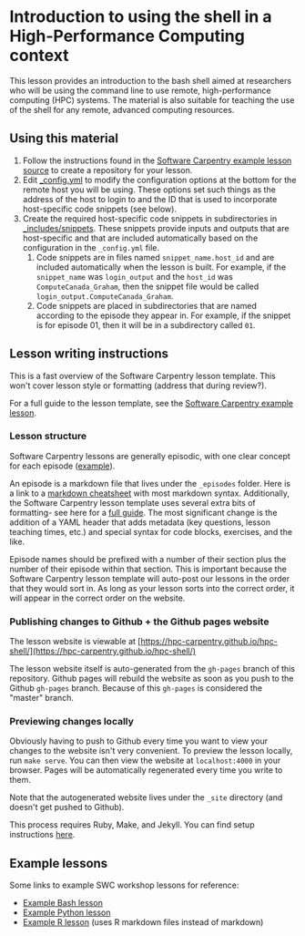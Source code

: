 # Introduction to using the shell in a High-Performance Computing context

This lesson provides an introduction to the bash shell aimed at researchers who will be using
the command line to use remote, high-performance computing (HPC) systems. The material is also
suitable for teaching the use of the shell for any remote, advanced computing resources.


## Using this material

1. Follow the instructions found in the [Software Carpentry example lesson source](https://github.com/carpentries/lesson-example/)
   to create a repository for your lesson.
2. Edit [_config.yml](_config.yml) to modify the configuration options at the bottom for the
   remote host you will be using. These options set such things as the address of the host
   to login to and the ID that is used to incorporate host-specific code snippets (see below).
3. Create the required host-specific code snippets in subdirectories in
   [_includes/snippets](_includes/snippets). These snippets provide inputs and outputs that 
   are host-specific and that are included automatically based on the configuration in the 
   `_config.yml` file.
   1. Code snippets are in files named `snippet_name.host_id` and are included automatically
      when the lesson is built. For example, if the `snippet_name` was `login_output` and the
     `host_id` was `ComputeCanada_Graham`, then the snippet file would be called
     `login_output.ComputeCanada_Graham`.
   2. Code snippets are placed in subdirectories that are named according to the episode they
      appear in. For example, if the snippet is for episode 01, then it will be in a 
      subdirectory called `01`.


## Lesson writing instructions

This is a fast overview of the Software Carpentry lesson template. This won't cover lesson style or
formatting (address that during review?).

For a full guide to the lesson template, see the
[Software Carpentry example lesson](http://swcarpentry.github.io/lesson-example/).

### Lesson structure

Software Carpentry lessons are generally episodic, with one clear concept for each episode
([example](http://swcarpentry.github.io/r-novice-gapminder/)).

An episode is a markdown file that lives under the `_episodes` folder. Here is a link to a
[markdown cheatsheet](https://github.com/adam-p/markdown-here/wiki/Markdown-Cheatsheet) with most
markdown syntax. Additionally, the Software Carpentry lesson template uses several extra bits of
formatting- see here for a [full guide](http://swcarpentry.github.io/lesson-example/04-formatting/).
The most significant change is the addition of a YAML header that adds metadata (key questions,
lesson teaching times, etc.) and special syntax for code blocks, exercises, and the like.

Episode names should be prefixed with a number of their section plus the number of their episode
within that section. This is important because the Software Carpentry lesson template will auto-post
our lessons in the order that they would sort in. As long as your lesson sorts into the correct
order, it will appear in the correct order on the website.

### Publishing changes to Github + the Github pages website

The lesson website is viewable at
[https://hpc-carpentry.github.io/hpc-shell/](https://hpc-carpentry.github.io/hpc-shell/)

The lesson website itself is auto-generated from the `gh-pages` branch of this repository. Github
pages will rebuild the website as soon as you push to the Github `gh-pages` branch. Because of this
`gh-pages` is considered the "master" branch.

### Previewing changes locally

Obviously having to push to Github every time you want to view your changes to the website isn't
very convenient. To preview the lesson locally, run `make serve`. You can then view the website at
`localhost:4000` in your browser. Pages will be automatically regenerated every time you write to
them.

Note that the autogenerated website lives under the `_site` directory (and doesn't get pushed to
Github).

This process requires Ruby, Make, and Jekyll. You can find setup instructions
[here](http://swcarpentry.github.io/lesson-example/setup/).

## Example lessons

Some links to example SWC workshop lessons for reference:

* [Example Bash lesson](https://github.com/swcarpentry/shell-novice)
* [Example Python lesson](https://github.com/swcarpentry/python-novice-inflammation)
* [Example R lesson](https://github.com/swcarpentry/r-novice-gapminder) (uses R markdown files
  instead of markdown)


